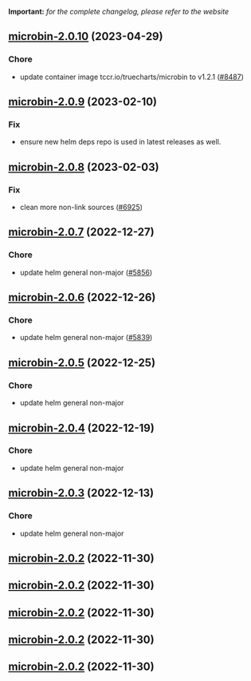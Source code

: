 **Important:**
*for the complete changelog, please refer to the website*




## [microbin-2.0.10](https://github.com/truecharts/charts/compare/microbin-2.0.9...microbin-2.0.10) (2023-04-29)

### Chore

- update container image tccr.io/truecharts/microbin to v1.2.1 ([#8487](https://github.com/truecharts/charts/issues/8487))
  
  


## [microbin-2.0.9](https://github.com/truecharts/charts/compare/microbin-2.0.8...microbin-2.0.9) (2023-02-10)

### Fix

- ensure new helm deps repo is used in latest releases as well.
  
  


## [microbin-2.0.8](https://github.com/truecharts/charts/compare/microbin-2.0.7...microbin-2.0.8) (2023-02-03)

### Fix

-  clean more non-link sources ([#6925](https://github.com/truecharts/charts/issues/6925))
  
  


## [microbin-2.0.7](https://github.com/truecharts/charts/compare/microbin-2.0.6...microbin-2.0.7) (2022-12-27)

### Chore

- update helm general non-major ([#5856](https://github.com/truecharts/charts/issues/5856))
  
  


## [microbin-2.0.6](https://github.com/truecharts/charts/compare/microbin-2.0.5...microbin-2.0.6) (2022-12-26)

### Chore

- update helm general non-major ([#5839](https://github.com/truecharts/charts/issues/5839))
  
  


## [microbin-2.0.5](https://github.com/truecharts/charts/compare/microbin-2.0.4...microbin-2.0.5) (2022-12-25)

### Chore

- update helm general non-major
  
  


## [microbin-2.0.4](https://github.com/truecharts/charts/compare/microbin-2.0.3...microbin-2.0.4) (2022-12-19)

### Chore

- update helm general non-major
  
  


## [microbin-2.0.3](https://github.com/truecharts/charts/compare/microbin-2.0.2...microbin-2.0.3) (2022-12-13)

### Chore

- update helm general non-major
  
  


## [microbin-2.0.2](https://github.com/truecharts/charts/compare/microbin-2.0.1...microbin-2.0.2) (2022-11-30)




## [microbin-2.0.2](https://github.com/truecharts/charts/compare/microbin-2.0.1...microbin-2.0.2) (2022-11-30)




## [microbin-2.0.2](https://github.com/truecharts/charts/compare/microbin-2.0.1...microbin-2.0.2) (2022-11-30)




## [microbin-2.0.2](https://github.com/truecharts/charts/compare/microbin-2.0.1...microbin-2.0.2) (2022-11-30)




## [microbin-2.0.2](https://github.com/truecharts/charts/compare/microbin-2.0.1...microbin-2.0.2) (2022-11-30)
